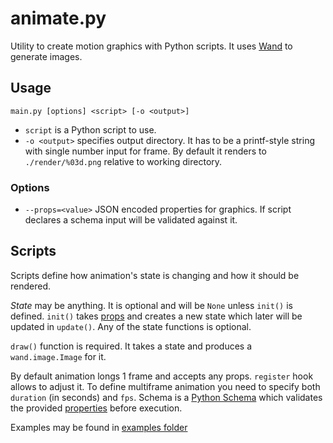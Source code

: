 # animate.py

Utility to create motion graphics with Python scripts.
It uses [Wand](http://wand-py.org) to generate images.

## Usage

```shell
main.py [options] <script> [-o <output>]
```

- `script` is a Python script to use.
- `-o <output>` specifies output directory. It has to be a printf-style
string with single number input for frame. By default it renders to
`./render/%03d.png` relative to working directory.

### Options

- `--props=<value>` JSON encoded properties for graphics. If script
declares a schema input will be validated against it.

## Scripts

Scripts define how animation's state is changing and how it should be
rendered.

*State* may be anything. It is optional and will be `None` unless
`init()` is defined. `init()` takes [props](#options) and creates a new state
which later will be updated in `update()`. Any of the state functions
is optional.

`draw()` function is required. It takes a state and produces a
`wand.image.Image` for it.

By default animation longs 1 frame and accepts any props.
`register` hook allows to adjust it. To define multiframe animation
you need to specify both `duration` (in seconds) and `fps`. Schema
is a [Python Schema](https://github.com/keleshev/schema) which
validates the provided [properties](#options) before execution.

Examples may be found in [examples folder](examples)
